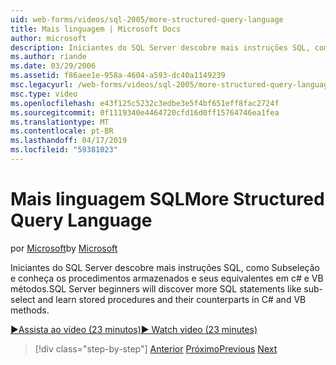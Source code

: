 ```yaml
---
uid: web-forms/videos/sql-2005/more-structured-query-language
title: Mais linguagem | Microsoft Docs
author: microsoft
description: Iniciantes do SQL Server descobre mais instruções SQL, como Subseleção e conheça os procedimentos armazenados e seus equivalentes em c# e VB métodos.
ms.author: riande
ms.date: 03/29/2006
ms.assetid: f86aee1e-958a-4604-a593-dc40a1149239
msc.legacyurl: /web-forms/videos/sql-2005/more-structured-query-language
msc.type: video
ms.openlocfilehash: e43f125c5232c3edbe3e5f4bf651eff8fac2724f
ms.sourcegitcommit: 0f1119340e4464720cfd16d0ff15764746ea1fea
ms.translationtype: MT
ms.contentlocale: pt-BR
ms.lasthandoff: 04/17/2019
ms.locfileid: "59381023"
---
```

# <a name="more-structured-query-language"></a><span data-ttu-id="f1612-103">Mais linguagem SQL</span><span class="sxs-lookup"><span data-stu-id="f1612-103">More Structured Query Language</span></span>

<span data-ttu-id="f1612-104">por [Microsoft](https://github.com/microsoft)</span><span class="sxs-lookup"><span data-stu-id="f1612-104">by [Microsoft](https://github.com/microsoft)</span></span>

<span data-ttu-id="f1612-105">Iniciantes do SQL Server descobre mais instruções SQL, como Subseleção e conheça os procedimentos armazenados e seus equivalentes em c# e VB métodos.</span><span class="sxs-lookup"><span data-stu-id="f1612-105">SQL Server beginners will discover more SQL statements like sub-select and learn stored procedures and their counterparts in C# and VB methods.</span></span>

[<span data-ttu-id="f1612-106">&#9654;Assista ao vídeo (23 minutos)</span><span class="sxs-lookup"><span data-stu-id="f1612-106">&#9654; Watch video (23 minutes)</span></span>](https://channel9.msdn.com/Blogs/ASP-NET-Site-Videos/more-structured-query-language)

> [!div class="step-by-step"]
> <span data-ttu-id="f1612-107">[Anterior](manipulating-database-data.md)
> [Próximo](understanding-security-and-network-connectivity.md)</span><span class="sxs-lookup"><span data-stu-id="f1612-107">[Previous](manipulating-database-data.md)
[Next](understanding-security-and-network-connectivity.md)</span></span>
